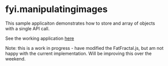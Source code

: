 fyi.manipulatingimages
=========================

This sample applicaiton demonstrates how to store and array of objects with a single API call.

See the working application <a href = http://fyi.fatfractal.com/storingArrayOfObjects/ target = _blank>here</a>

Note: this is a work in progress - have modified the FatFractal.js, but am not happy with the current implementation. Will be improving this over the weekend.
